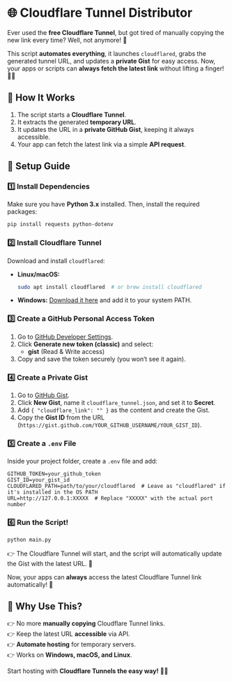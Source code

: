 # **🌐 Cloudflare Tunnel Distributor**

Ever used the **free Cloudflare Tunnel**, but got tired of manually copying the new link every time? Well, not anymore! 🎉

This script **automates everything**, it launches `cloudflared`, grabs the generated tunnel URL, and updates a **private Gist** for easy access. Now, your apps or scripts can **always fetch the latest link** without lifting a finger! 🤖✨

## **🚀 How It Works**

1.  The script starts a **Cloudflare Tunnel**.
2.  It extracts the generated **temporary URL**.
3.  It updates the URL in a **private GitHub Gist**, keeping it always accessible.
4.  Your app can fetch the latest link via a simple **API request**.

## **🔧 Setup Guide**

### **1️⃣ Install Dependencies**

Make sure you have **Python 3.x** installed. Then, install the required packages:

```bash
pip install requests python-dotenv
```

### **2️⃣ Install Cloudflare Tunnel**

Download and install `cloudflared`:

-   **Linux/macOS:**
    
    ```bash
    sudo apt install cloudflared  # or brew install cloudflared
    ```
    
-   **Windows:** [Download it here](https://developers.cloudflare.com/cloudflare-one/connections/connect-apps/install-and-setup/installation/) and add it to your system PATH.

### **3️⃣ Create a GitHub Personal Access Token**

1.  Go to [GitHub Developer Settings](https://github.com/settings/tokens).
2.  Click **Generate new token (classic)** and select:
    -   **gist** (Read & Write access)
3.  Copy and save the token securely (you won’t see it again).

### **4️⃣ Create a Private Gist**

1.  Go to [GitHub Gist](https://gist.github.com/).
2.  Click **New Gist**, name it `cloudflare_tunnel.json`, and set it to **Secret**.
3.  Add `{ "cloudflare_link": "" }` as the content and create the Gist.
4.  Copy the **Gist ID** from the URL (`https://gist.github.com/YOUR_GITHUB_USERNAME/YOUR_GIST_ID`).

### **5️⃣ Create a `.env` File**

Inside your project folder, create a `.env` file and add:

```
GITHUB_TOKEN=your_github_token
GIST_ID=your_gist_id
CLOUDFLARED_PATH=path/to/your/cloudflared  # Leave as "cloudflared" if it's installed in the OS PATH
URL=http://127.0.0.1:XXXXX  # Replace "XXXXX" with the actual port number
```

### **6️⃣ Run the Script!**

```bash
python main.py
```

👉 The Cloudflare Tunnel will start, and the script will automatically update the Gist with the latest URL. 🎉

Now, your apps can **always** access the latest Cloudflare Tunnel link automatically! 🚀

## **🎯 Why Use This?**

👉 No more **manually copying** Cloudflare Tunnel links.  
👉 Keep the latest URL **accessible** via API.  
👉 **Automate hosting** for temporary servers.  
👉 Works on **Windows, macOS, and Linux**.

Start hosting with **Cloudflare Tunnels the easy way!** 🎉🚀
